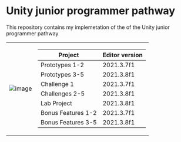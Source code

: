# Unity junior programmer pathway

This repository contains my implemetation of the of the Unity junior programmer pathway

<table>
<tr><td>

![image](https://user-images.githubusercontent.com/29371222/183268015-de750773-6639-402f-a094-365b41ab5472.png)

</td><td>

| Project 	| Editor version 	|
|---	|---	|
| Prototypes 1-2 	| 2021.3.7f1 	|
| Prototypes 3-5 	| 2021.3.8f1 	|
| Challenge 1	| 2021.3.7f1 	|
| Challenges 2-5	| 2021.3.8f1 	|
| Lab Project 	| 2021.3.8f1 	|
| Bonus Features 1-2 	| 2021.3.7f1 	|
| Bonus Features 3-5 	| 2021.3.8f1 	|

</td></tr> </table>
